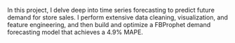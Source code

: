 In this project, I delve deep into time series forecasting to predict future demand for store sales. I perform extensive data cleaning, visualization, and feature engineering, and then build and optimize a FBProphet demand forecasting model that achieves a 4.9% MAPE.
